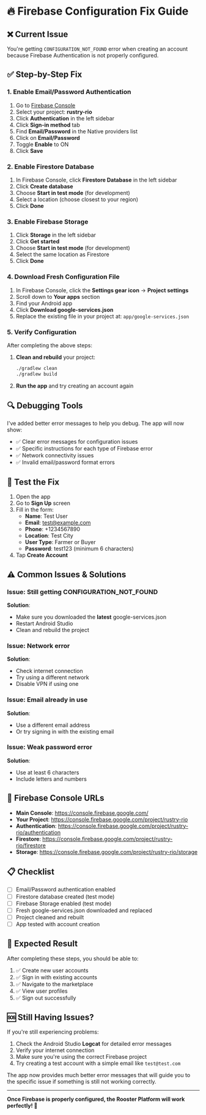 # 🔥 Firebase Configuration Fix Guide

## ❌ **Current Issue**
You're getting `CONFIGURATION_NOT_FOUND` error when creating an account because Firebase Authentication is not properly configured.

## ✅ **Step-by-Step Fix**

### **1. Enable Email/Password Authentication**

1. Go to [Firebase Console](https://console.firebase.google.com/)
2. Select your project: **rustry-rio**
3. Click **Authentication** in the left sidebar
4. Click **Sign-in method** tab
5. Find **Email/Password** in the Native providers list
6. Click on **Email/Password**
7. Toggle **Enable** to ON
8. Click **Save**

### **2. Enable Firestore Database**

1. In Firebase Console, click **Firestore Database** in the left sidebar
2. Click **Create database**
3. Choose **Start in test mode** (for development)
4. Select a location (choose closest to your region)
5. Click **Done**

### **3. Enable Firebase Storage**

1. Click **Storage** in the left sidebar
2. Click **Get started**
3. Choose **Start in test mode** (for development)
4. Select the same location as Firestore
5. Click **Done**

### **4. Download Fresh Configuration File**

1. In Firebase Console, click the **Settings gear icon** → **Project settings**
2. Scroll down to **Your apps** section
3. Find your Android app
4. Click **Download google-services.json**
5. Replace the existing file in your project at: `app/google-services.json`

### **5. Verify Configuration**

After completing the above steps:

1. **Clean and rebuild** your project:
   ```bash
   ./gradlew clean
   ./gradlew build
   ```

2. **Run the app** and try creating an account again

## 🔍 **Debugging Tools**

I've added better error messages to help you debug. The app will now show:

- ✅ Clear error messages for configuration issues
- ✅ Specific instructions for each type of Firebase error
- ✅ Network connectivity issues
- ✅ Invalid email/password format errors

## 📱 **Test the Fix**

1. Open the app
2. Go to **Sign Up** screen
3. Fill in the form:
   - **Name**: Test User
   - **Email**: test@example.com
   - **Phone**: +1234567890
   - **Location**: Test City
   - **User Type**: Farmer or Buyer
   - **Password**: test123 (minimum 6 characters)
4. Tap **Create Account**

## ⚠️ **Common Issues & Solutions**

### **Issue**: Still getting CONFIGURATION_NOT_FOUND
**Solution**: 
- Make sure you downloaded the **latest** google-services.json
- Restart Android Studio
- Clean and rebuild the project

### **Issue**: Network error
**Solution**:
- Check internet connection
- Try using a different network
- Disable VPN if using one

### **Issue**: Email already in use
**Solution**:
- Use a different email address
- Or try signing in with the existing email

### **Issue**: Weak password error
**Solution**:
- Use at least 6 characters
- Include letters and numbers

## 🔧 **Firebase Console URLs**

- **Main Console**: https://console.firebase.google.com/
- **Your Project**: https://console.firebase.google.com/project/rustry-rio
- **Authentication**: https://console.firebase.google.com/project/rustry-rio/authentication
- **Firestore**: https://console.firebase.google.com/project/rustry-rio/firestore
- **Storage**: https://console.firebase.google.com/project/rustry-rio/storage

## 📋 **Checklist**

- [ ] Email/Password authentication enabled
- [ ] Firestore database created (test mode)
- [ ] Firebase Storage enabled (test mode)
- [ ] Fresh google-services.json downloaded and replaced
- [ ] Project cleaned and rebuilt
- [ ] App tested with account creation

## 🎯 **Expected Result**

After completing these steps, you should be able to:

1. ✅ Create new user accounts
2. ✅ Sign in with existing accounts
3. ✅ Navigate to the marketplace
4. ✅ View user profiles
5. ✅ Sign out successfully

## 🆘 **Still Having Issues?**

If you're still experiencing problems:

1. Check the Android Studio **Logcat** for detailed error messages
2. Verify your internet connection
3. Make sure you're using the correct Firebase project
4. Try creating a test account with a simple email like `test@test.com`

The app now provides much better error messages that will guide you to the specific issue if something is still not working correctly.

---

**Once Firebase is properly configured, the Rooster Platform will work perfectly! 🐓**